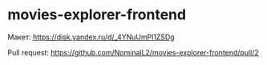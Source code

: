 # movies-explorer-frontend

Макет: https://disk.yandex.ru/d/_4YNuUmPl1ZSDg

Pull request: https://github.com/NominalL2/movies-explorer-frontend/pull/2
